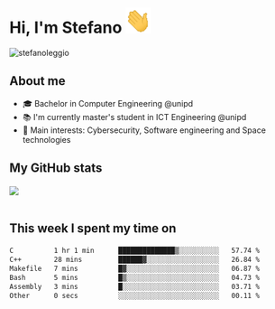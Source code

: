 # Hi, I'm Stefano <img src="https://raw.githubusercontent.com/stefanoleggio/stefanoleggio/main/images/wave.gif" width="45px">

<p align="left"> <img src="https://komarev.com/ghpvc/?username=stefanoleggio&label=Views&color=blue&style=plastic" alt="stefanoleggio" /></p>

## About me
- 🎓 Bachelor in Computer Engineering @unipd
- 📚 I'm currently master's student in ICT Engineering @unipd
- 🎯 Main interests: Cybersecurity, Software engineering and Space technologies


## My GitHub stats

<a href="https://github.com/anuraghazra/github-readme-stats" >
  <img align="center" src="https://github-readme-stats.vercel.app/api/top-langs/?username=stefanoleggio&langs_count=10&hide=jupyter%20notebook,html,blade&layout=compact&count_private=true&theme=swift" />
</a>
</br>
</br>

## This week I spent my time on


<!--START_SECTION:waka-->

```text
C          1 hr 1 min      ██████████████▒░░░░░░░░░░   57.74 %
C++        28 mins         ██████▓░░░░░░░░░░░░░░░░░░   26.84 %
Makefile   7 mins          █▓░░░░░░░░░░░░░░░░░░░░░░░   06.87 %
Bash       5 mins          █▒░░░░░░░░░░░░░░░░░░░░░░░   04.73 %
Assembly   3 mins          █░░░░░░░░░░░░░░░░░░░░░░░░   03.71 %
Other      0 secs          ░░░░░░░░░░░░░░░░░░░░░░░░░   00.11 %
```

<!--END_SECTION:waka-->
